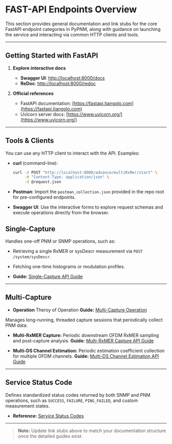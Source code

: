 # FAST-API Endpoints Overview

This section provides general documentation and link stubs for the core FastAPI endpoint categories in PyPNM, along with guidance on launching the service and interacting via common HTTP clients and tools.

---

## Getting Started with FastAPI

1. **Explore interactive docs**

   * **Swagger UI**: [http://localhost:8000/docs](http://localhost:8000/docs)
   * **ReDoc**: [http://localhost:8000/redoc](http://localhost:8000/redoc)

2. **Official references**

   * FastAPI documentation: [https://fastapi.tiangolo.com](https://fastapi.tiangolo.com)
   * Uvicorn server docs: [https://www.uvicorn.org/](https://www.uvicorn.org/)

---

## Tools & Clients

You can use any HTTP client to interact with the API. Examples:

* **curl** (command-line):

  ```bash
  curl -X POST "http://localhost:8000/advance/multiRxMer/start" \
       -H "Content-Type: application/json" \
       -d @request.json
  ```

* **Postman**:
  Import the `postman_collection.json` provided in the repo root for pre-configured endpoints.

* **Swagger UI**:
  Use the interactive forms to explore request schemas and execute operations directly from the browser.

## Single-Capture

Handles one-off PNM or SNMP operations, such as:

* Retrieving a single RxMER or sysDescr measurement via `POST /system/sysDescr`.

* Fetching one-time histograms or modulation profiles.

* **Guide:** [Single-Capture API Guide](single/index.md)

---

## Multi-Capture

* **Operation**
Theroy of Operation
  **Guide:** [Multi-Capture Operation](multi/capture-operation.md)

Manages long-running, threaded capture sessions that periodically collect PNM data:

* **Multi-RxMER Capture:**
  Periodic downstream OFDM RxMER sampling and post-capture analysis.
  **Guide:** [Multi-RxMER Capture API Guide](multi/multi-capture-rxmer.md)

* **Multi-DS Channel Estimation:**
  Periodic estimation coefficient collection for multiple OFDM channels.
  **Guide:** [Multi-DS Channel Estimation API Guide](multi/multi-capture-chan-est.md)

---

## Service Status Code

Defines standardized status codes returned by both SNMP and PNM operations, such as `SUCCESS`, `FAILURE`, `PING_FAILED`, and custom measurement states.

* **Reference:** [Service Status Codes](status/fast-api-status-codes.md)

---

> **Note:** Update link stubs above to match your documentation structure once the detailed guides exist.
